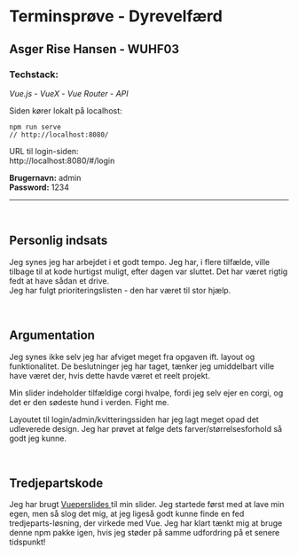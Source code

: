 # Terminsprøve - Dyrevelfærd

## Asger Rise Hansen - WUHF03

### Techstack:

_Vue.js_ - _VueX_ - _Vue Router_ - _API_

Siden kører lokalt på localhost:

```
npm run serve
// http://localhost:8080/
```

URL til login-siden: <br/>
http://localhost:8080/#/login

**Brugernavn:** admin <br/>
**Password:** 1234

---

<br/>

## Personlig indsats

Jeg synes jeg har arbejdet i et godt tempo. Jeg har, i flere tilfælde, ville tilbage til at kode hurtigst muligt, efter dagen var sluttet. Det har været rigtig fedt at have sådan et drive. <br/>
Jeg har fulgt prioriteringslisten - den har været til stor hjælp.

<br/>

## Argumentation

Jeg synes ikke selv jeg har afviget meget fra opgaven ift. layout og funktionalitet. De beslutninger jeg har taget, tænker jeg umiddelbart ville have været der, hvis dette havde været et reelt projekt.

Min slider indeholder tilfældige corgi hvalpe, fordi jeg selv ejer en corgi, og det er den sødeste hund i verden. Fight me.

Layoutet til login/admin/kvitteringssiden har jeg lagt meget opad det udleverede design. Jeg har prøvet at følge dets farver/størrelsesforhold så godt jeg kunne.

<br/>

## Tredjepartskode

Jeg har brugt <a href="https://antoniandre.github.io/vueper-slides/"> Vueperslides </a> til min slider. Jeg startede først med at lave min egen, men så slog det mig, at jeg ligeså godt kunne finde en fed tredjeparts-løsning, der virkede med Vue. Jeg har klart tænkt mig at bruge denne npm pakke igen, hvis jeg støder på samme udfordring på et senere tidspunkt!
